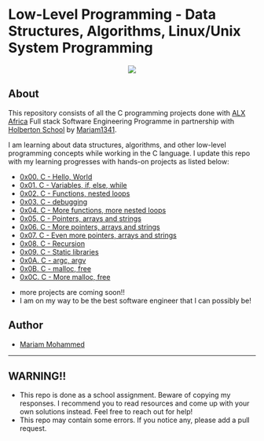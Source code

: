 # Low-Level Programming - Data Structures, Algorithms, Linux/Unix System Programming

<!-- ![img](https://assets.imaginablefutures.com/media/images/ALX_Logo.max-200x150.png)


>Learning C right now, been wanting to get on this. It's going to be FUN !!. -->

<p align="center">
  <img src="https://assets.imaginablefutures.com/media/images/ALX_Logo.max-200x150.png" />
</p>

## About

This repository consists of all the C programming projects done with [ALX Africa](https://www.alxafrica.com/) Full stack Software Engineering Programme in partnership with [Holberton School](https://www.holbertonschool.com/) by [Mariam1341](https://github.com/Mariam1341).

 I am learning about data structures, algorithms, and other low-level programming concepts while
working in the C language. I update this repo with my learning progresses with hands-on projects as listed below:

* [0x00. C - Hello, World](./0x00-hello_world)
* [0x01. C - Variables, if, else, while](./0x01-variables_if_else_while)
* [0x02. C - Functions, nested loops](./0x02-functions_nested_loops)
* [0x03. C - debugging](./0x03-debugging)
* [0x04. C - More functions, more nested loops](./0x04-more_functions_nested_loops)
* [0x05. C - Pointers, arrays and strings](./0x05-pointers_arrays_strings)
* [0x06. C - More pointers, arrays and strings](./0x06-pointers_arrays_strings)
* [0x07. C - Even more pointers, arrays and strings](./0x07-pointers_arrays_strings)
* [0x08. C - Recursion](./0x08-recursion)
* [0x09. C - Static libraries](./0x09-static_libraries)
* [0x0A. C - argc, argv](./0x0A-argc_argv)
* [0x0B. C - malloc, free](./0x0B-malloc_free)
* [0x0C. C - More malloc, free](./0x0C-more_malloc_free)

- more projects are coming soon!!
- I am on my way to be the best software engineer that I  can possibly  be!

## Author 
+ [Mariam Mohammed](https://github.com/Mariam1341)

---

## WARNING!!
- This repo is done as a school assignment. Beware of copying my responses. I recommend you  to read resources and come up with your own solutions instead. Feel free to reach out for help!
- This repo may contain some errors. If you notice any, please add a pull request.
